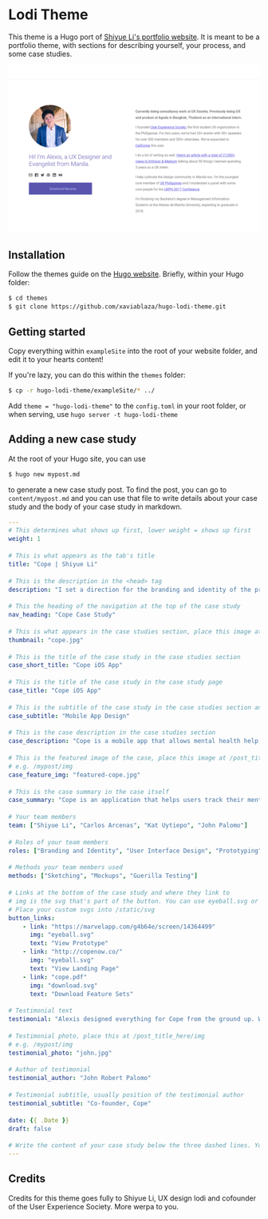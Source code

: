 # Lodi Theme

This theme is a Hugo port of [Shiyue Li's portfolio website](http://www.alexiscollado.com). It is meant to be a portfolio theme, with sections for describing yourself, your 
process, and some case studies.

![](images/screenshot.png)

## Installation

Follow the themes guide on the [Hugo website](https://gohugo.io/themes/installing-and-using-themes/). Briefly, within your Hugo folder:

```sh
$ cd themes
$ git clone https://github.com/xaviablaza/hugo-lodi-theme.git
```

## Getting started

Copy everything within `exampleSite` into the root of your website folder, and edit it to your hearts content!

If you're lazy, you can do this within the `themes` folder:
```sh
$ cp -r hugo-lodi-theme/exampleSite/* ../
```

Add `theme = "hugo-lodi-theme"` to the  `config.toml` in your root folder, or when serving, use `hugo server -t hugo-lodi-theme`

## Adding a new case study

At the root of your Hugo site, you can use
```sh
$ hugo new mypost.md
```
to generate a new case study post. To find the post, you can go to `content/mypost.md` and you can use that file to write details about your case study and the body of your case study in markdown.

```yaml
---
# This determines what shows up first, lower weight = shows up first
weight: 1

# This is what appears as the tab's title
title: "Cope | Shiyue Li"

# This is the description in the <head> tag
description: "I set a direction for the branding and identity of the product and crafted a functioning prototype ready for usability testing and development."

# This the heading of the navigation at the top of the case study
nav_heading: "Cope Case Study"

# This is what appears in the case studies section, place this image at the /static/img folder
thumbnail: "cope.jpg"

# This is the title of the case study in the case studies section
case_short_title: "Cope iOS App"

# This is the title of the case study in the case study page
case_title: "Cope iOS App"

# This is the subtitle of the case study in the case studies section and the case study page
case_subtitle: "Mobile App Design"

# This is the case description in the case studies section
case_description: "Cope is a mobile app that allows mental health help seekers track their symptoms and medication. I helped them create a minimum viable product for testing."

# This is the featured image of the case, place this image at /post_title_here/img folder
# e.g. /mypost/img
case_feature_img: "featured-cope.jpg"

# This is the case summary in the case itself
case_summary: "Cope is an application that helps users track their mental health. Progress is measured through the use of a check-in system, calendar, medicine tracker and a summary dashboard. I created a minimum viable product for this application."

# Your team members
team: ["Shiyue Li", "Carlos Arcenas", "Kat Uytiepo", "John Palomo"]

# Roles of your team members
roles: ["Branding and Identity", "User Interface Design", "Prototyping", "User Research"]

# Methods your team members used
methods: ["Sketching", "Mockups", "Guerilla Testing"]

# Links at the bottom of the case study and where they link to
# img is the svg that's part of the button. You can use eyeball.svg or download.svg
# Place your custom svgs into /static/svg
button_links:
    - link: "https://marvelapp.com/g4b64e/screen/14364499"
      img: "eyeball.svg"
      text: "View Prototype"
    - link: "http://copenow.co/"
      img: "eyeball.svg"
      text: "View Landing Page"
    - link: "cope.pdf"
      img: "download.svg"
      text: "Download Feature Sets"

# Testimonial text
testimonial: "Alexis designed everything for Cope from the ground up. What I really like about him is his true understanding and grasp of what makes a great UI great. He knows that the user experience needs a lot of refining from customers and he isn't shy to take feedback even if it's critical. Alexis is one of those rare people who just gets it."

# Testimonial photo, place this at /post_title_here/img
# e.g. /mypost/img
testimonial_photo: "john.jpg"

# Author of testimonial
testimonial_author: "John Robert Palomo"

# Testimonial subtitle, usually position of the testimonial author
testimonial_subtitle: "Co-founder, Cope"

date: {{ .Date }}
draft: false

# Write the content of your case study below the three dashed lines. You can use markdown and raw HTML.
---

```

## Credits

Credits for this theme goes fully to Shiyue Li, UX design lodi and cofounder of the User Experience Society. More werpa to you.
